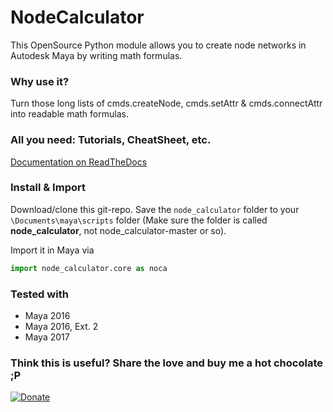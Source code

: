 # NodeCalculator
This OpenSource Python module allows you to create node networks in Autodesk Maya by writing math formulas.

### Why use it?
Turn those long lists of cmds.createNode, cmds.setAttr & cmds.connectAttr into readable math formulas.

### All you need: Tutorials, CheatSheet, etc.
[Documentation on ReadTheDocs](https://node-calculator.readthedocs.io/en/latest/)

### Install & Import
Download/clone this git-repo. Save the `node_calculator` folder to your `\Documents\maya\scripts` folder (Make sure the folder is called **node_calculator**, not node_calculator-master or so).

Import it in Maya via

```python
import node_calculator.core as noca
```

### Tested with
* Maya 2016
* Maya 2016, Ext. 2
* Maya 2017

### Think this is useful? Share the love and buy me a hot chocolate ;P
[![Donate](https://img.shields.io/badge/Donate-PayPal-green.svg)](https://paypal.me/mischakolbe1)
